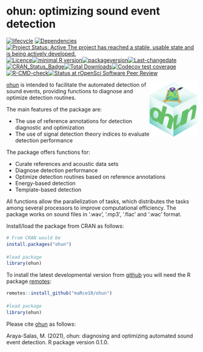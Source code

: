 ohun: optimizing sound event detection
================

<!-- README.md is generated from README.Rmd. Please edit that file -->
<!-- badges: start -->

[![lifecycle](https://img.shields.io/badge/lifecycle-maturing-brightgreen.svg)](https://lifecycle.r-lib.org/articles/stages.html)
[![Dependencies](https://tinyverse.netlify.com/badge/ohun)](https://cran.r-project.org/package=ohun)[![Project
Status: Active The project has reached a stable, usable state and is
being actively
developed.](https://www.repostatus.org/badges/latest/active.svg)](https://www.repostatus.org/#active)[![Licence](https://img.shields.io/badge/licence-GPL--2-blue.svg)](https://www.gnu.org/licenses/gpl-3.0.en.html)[![minimal
R
version](https://img.shields.io/badge/R%3E%3D-%3E=%203.2.1-6666ff.svg)](https://cran.r-project.org/)[![packageversion](https://img.shields.io/badge/Package%20version-0.1.1-orange.svg?style=flat-square)](commits/develop)[![Last-changedate](https://img.shields.io/badge/last%20change-2023--05--09-yellowgreen.svg)](/commits/master)[![CRAN_Status_Badge](https://www.r-pkg.org/badges/version/ohun)](https://cran.r-project.org/package=ohun)[![Total
Downloads](https://cranlogs.r-pkg.org/badges/grand-total/ohun)](https://cranlogs.r-pkg.org/badges/grand-total/ohun)[![Codecov
test
coverage](https://codecov.io/gh/maRce10/ohun/branch/master/graph/badge.svg)](https://codecov.io/gh/maRce10/ohun?branch=master)[![R-CMD-check](https://github.com/maRce10/ohun/workflows/R-CMD-check/badge.svg)](https://github.com/maRce10/ohun/actions)[![Status
at rOpenSci Software Peer
Review](https://badges.ropensci.org/568_status.svg)](https://github.com/ropensci/software-review/issues/568)
<!-- badges: end -->

<img src="vignettes/ohun_sticker.png" alt="baRulho logo" align="right" width = "25%" height="25%"/>

[ohun](https://github.com/maRce10/ohun) is intended to facilitate the
automated detection of sound events, providing functions to diagnose and
optimize detection routines.

The main features of the package are:

- The use of reference annotations for detection diagnostic and
  optimization
- The use of signal detection theory indices to evaluate detection
  performance

The package offers functions for:

- Curate references and acoustic data sets
- Diagnose detection performance
- Optimize detection routines based on reference annotations
- Energy-based detection
- Template-based detection

All functions allow the parallelization of tasks, which distributes the
tasks among several processors to improve computational efficiency. The
package works on sound files in ‘.wav’, ‘.mp3’, ‘.flac’ and ‘.wac’
format.

Install/load the package from CRAN as follows:

``` r
# From CRAN would be
install.packages("ohun")

#load package
library(ohun)
```

To install the latest developmental version from
[github](https://github.com/) you will need the R package
[remotes](https://cran.r-project.org/package=remotes):

``` r
remotes::install_github("maRce10/ohun")

#load package
library(ohun)
```

Please cite [ohun](https://github.com/maRce10/ohun) as follows:

Araya-Salas, M. (2021), ohun: diagnosing and optimizing automated sound
event detection. R package version 0.1.0.

